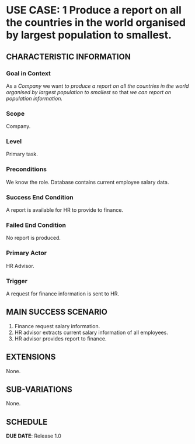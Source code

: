 
# USE CASE: 1  Produce a report on all the countries in the world organised by largest population to smallest.

## CHARACTERISTIC INFORMATION

### Goal in Context

As a *Company* we want *to produce a report on all the countries in the world organised by largest population to smallest* so that *we can report on population information.*

### Scope

Company.

### Level

Primary task.

### Preconditions

We know the role.  Database contains current employee salary data.

### Success End Condition

A report is available for HR to provide to finance.

### Failed End Condition

No report is produced.

### Primary Actor

HR Advisor.

### Trigger

A request for finance information is sent to HR.

## MAIN SUCCESS SCENARIO

1. Finance request salary information.
2. HR advisor extracts current salary information of all employees.
3. HR advisor provides report to finance.

## EXTENSIONS

None.

## SUB-VARIATIONS

None.

## SCHEDULE

**DUE DATE**: Release 1.0
